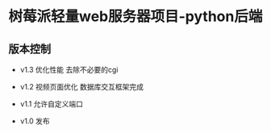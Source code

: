 # 树莓派轻量web服务器项目-python后端
##  版本控制
- v1.3 优化性能 去除不必要的cgi  

- v1.2 视频页面优化 数据库交互框架完成  

- v1.1 允许自定义端口  

- v1.0 发布  